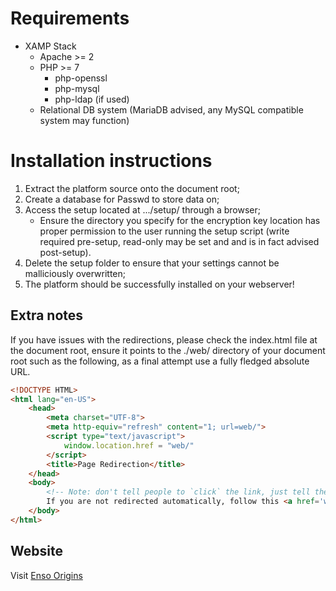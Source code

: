 # Requirements

* XAMP Stack
   * Apache >= 2
   * PHP >= 7
      * php-openssl
      * php-mysql
      * php-ldap (if used)
  * Relational DB system (MariaDB advised, any MySQL compatible system may function)

# Installation instructions

1. Extract the platform source onto the document root;
2. Create a database for Passwd to store data on;
2. Access the setup located at .../setup/ through a browser;
      * Ensure the directory you specify for the encryption key location has proper permission to the user running the setup script (write required pre-setup, read-only may be set and and is in fact advised post-setup).
3. Delete the setup folder to ensure that your settings cannot be malliciously overwritten;
4. The platform should be successfully installed on your webserver!

## Extra notes

If you have issues with the redirections, please check the index.html file at the document root, ensure it points to the ./web/ directory of your document root such as the following, as a final attempt use a fully fledged absolute URL.

```html
<!DOCTYPE HTML>
<html lang="en-US">
    <head>
        <meta charset="UTF-8">
        <meta http-equiv="refresh" content="1; url=web/">
        <script type="text/javascript">
            window.location.href = "web/"
        </script>
        <title>Page Redirection</title>
    </head>
    <body>
        <!-- Note: don't tell people to `click` the link, just tell them that it is a link. -->
        If you are not redirected automatically, follow this <a href='web/'>Passwd</a>.
    </body>
</html>
```

## Website

Visit [Enso Origins](https://enso-origins.com/home/)